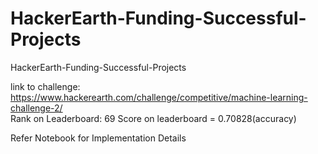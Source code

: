 # HackerEarth-Funding-Successful-Projects
HackerEarth-Funding-Successful-Projects

link to challenge: https://www.hackerearth.com/challenge/competitive/machine-learning-challenge-2/  
Rank on Leaderboard: 69
Score on leaderboard = 0.70828(accuracy)

Refer Notebook for Implementation Details
